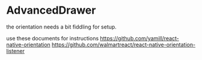 # AdvancedDrawer

the orientation needs a bit fiddling for setup.
  
use these documents for instructions 
  https://github.com/yamill/react-native-orientation
  https://github.com/walmartreact/react-native-orientation-listener

